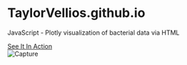 # TaylorVellios.github.io
JavaScript - Plotly visualization of bacterial data via HTML

[See It In Action](https://taylorvellios.github.io/)
</br>
![Capture](https://user-images.githubusercontent.com/14188580/118813730-0fc22c00-b875-11eb-9493-a23bfe6f2aae.PNG)
